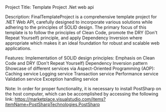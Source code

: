 
Project Title:
Template Project .Net web api

Description:
FinalTemplateProject is a comprehensive template project for .NET Web API, carefully designed to incorporate various solutions while adhering to the principles of SOLID design.
The primary focus of this template is to follow the principles of Clean Code, promote the DRY (Don't Repeat Yourself) principle, and apply Dependency Inversion where appropriate 
which makes it an ideal foundation for robust and scalable web applications.

Features:
Implementation of SOLID design principles:
Emphasis on Clean Code and DRY (Don't Repeat Yourself)
Dependency Inversion pattern
Showcase of different services via Aspect-Oriented Programming (AOP):
Caching service
Logging service
Transaction service
Performance service
Validation service
Exception handling service

Note: In order for proper functionality, it is necessary to install PostSharp on the host computer, which can be accomplished by accessing the following link: 
https://marketplace.visualstudio.com/items?itemName=PostSharpTechnologies.PostSharp
